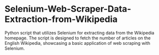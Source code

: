 # Selenium-Web-Scraper-Data-Extraction-from-Wikipedia
 Python script that utilizes Selenium for extracting data from the Wikipedia homepage. The script is designed to fetch the number of articles on the English Wikipedia, showcasing a basic application of web scraping with Selenium.
